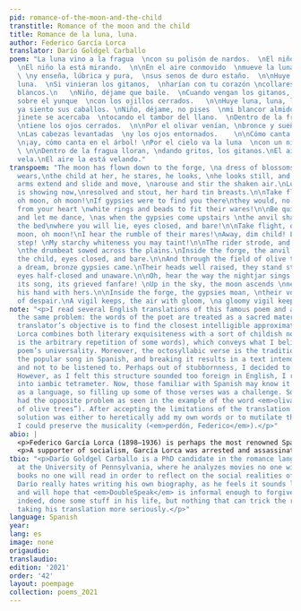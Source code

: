 ```yaml
---
pid: romance-of-the-moon-and-the-child
transtitle: Romance of the moon and the child
title: Romance de la luna, luna.
author: Federico García Lorca
translator: Darío Goldgel Carballo
poem: "La luna vino a la fragua  \ncon su polisón de nardos.  \nEl niño la mira, mira.
  \nEl niño la está mirando.  \n\nEn el aire conmovido  \nmueve la luna sus brazos
  \ \ny enseña, lúbrica y pura,  \nsus senos de duro estaño.  \n\nHuye luna, luna,
  luna.  \nSi vinieran los gitanos,  \nharían con tu corazón \ncollares y anillos
  blancos.\n   \nNiño, déjame que baile.  \nCuando vengan los gitanos, \nte encontrarán
  sobre el yunque  \ncon los ojillos cerrados.   \n\nHuye luna, luna, luna, \nque
  ya siento sus caballos. \nNiño, déjame, no pises  \nmi blancor almidonado.   \n\nEl
  jinete se acercaba  \ntocando el tambor del llano.  \nDentro de la fragua el niño,
  \ntiene los ojos cerrados.  \n\nPor el olivar venían, \nbronce y sueño, los gitanos.
  \nLas cabezas levantadas  \ny los ojos entornados.    \n\nCómo canta la zumaya,
  \n¡ay, cómo canta en el árbol! \nPor el cielo va la luna  \ncon un niño de la mano.
  \ \n\nDentro de la fragua lloran, \ndando gritos, los gitanos.\nEl aire la vela,
  vela.\nEl aire la está velando."
transpoem: "The moon has flown down to the forge, \na dress of blossoms, white, she
  wears,\nthe child at her, he stares, he looks, \nhe looks still, and still he stares.\n\nHer
  arms extend and slide and move, \narouse and stir the shaken air.\nLubricious, she
  is showing now,\nresolved and stout, her hard tin breasts.\n\nTake flight, oh moon,
  oh moon, oh moon!\nIf gypsies were to find you there\nthey would, no doubt, craft
  from your heart \nwhite rings and beads to fit their wares!\n\nBe quiet, child,
  and let me dance, \nas when the gypsies come upstairs \nthe anvil shall then be
  the bed\nwhere you will lie, eyes closed, and bare!\n\nTake flight, oh moon, oh
  moon, oh moon!\nI hear the rumble of their mares!\nAway, dim child! Look out, don't
  step! \nMy starchy whiteness you may taint!\n\nThe rider strode, and swift he approached,
  \nthe drumbeat sowed across the plains.\nInside the forge, the anvil is\nbed for
  the child, eyes closed, and bare.\n\nAnd through the field of olive trees \nwithin
  a dream, bronze gypsies came.\nTheir heads well raised, they stand staunch, \ntheir
  eyes half-closed and unaware.\n\nOh, hear the way the nightjar sings! \nOh, hear
  its song, its grieved fanfare! \nUp in the sky, the moon ascends \nnext to a child,
  his hand with hers.\n\nInside the forge, the gypsies moan, \ntheir voices cast cries
  of despair.\nA vigil keeps, the air with gloom, \na gloomy vigil keeps the air.\n"
note: "<p>I read several English translations of this famous poem and always encountered
  the same problem: the words of the poet are treated as a sacred material, and the
  translator’s objective is to find the closest intelligible approximation. Yet here
  Lorca combines both literary exquisiteness with a sort of childish nonsense (as
  is the arbitrary repetition of some words), which conveys what I believe to be the
  poem’s universality. Moreover, the octosyllabic verse is the traditional form of
  the popular song in Spanish, and breaking it results in a text intended to be read
  and not to be listened to. Perhaps out of stubbornness, I decided to keep the octosyllable.
  However, as I felt this structure sounded too foreign in English, I rearranged it
  into iambic tetrameter. Now, those familiar with Spanish may know it is quite verbose
  as a language, so filling up some of those verses was a challenge. Sometimes I even
  had the opposite problem as seen in the example of the word <em>olivar</em> (“field
  of olive trees”). After accepting the limitations of the translation process, my
  solution was either to heretically add my own words or to mutilate the text, so
  I could preserve the musicality (<em>perdón, Federico</em>).</p>"
abio: |
  <p>Federico García Lorca (1898–1936) is perhaps the most renowned Spanish poet and playwright of the twentieth century and one of the main figures of the avant-garde in Spain. This poem, from his 1928 book <em>Romancero Gitano</em> (lit. <em>Gypsy Songbook</em>), combines the influence of classical poets from sixteenth-century Spain with the surrealist movement of its epoch. It also references the popular song from the subaltern classes of southern Spain and features a strong influence from its Arabic roots. As such, many of his poems (this one included) have been adapted as flamenco songs during the years.</p>
  <p>A supporter of socialism, García Lorca was arrested and assassinated by fascists at the beginning of the Spanish Civil War.</p>
tbio: "<p>Darío Goldgel Carballo is a PhD candidate in the romance languages department
  at the University of Pennsylvania, where he analyzes movies no one will watch and
  books no one will read in order to reflect on the social realities of Latin America.
  Darío really hates writing his own biography, as he feels it sounds like boasting,
  and will hope that <em>DoubleSpeak</em> is informal enough to forgive him. He has,
  indeed, done some stuff in his life, but nothing that can trick the readers into
  taking his translation more seriously.</p>"
language: Spanish
year: 
lang: es
image: none
origaudio: 
translaudio: 
edition: '2021'
order: '42'
layout: poempage
collection: poems_2021
---
```

